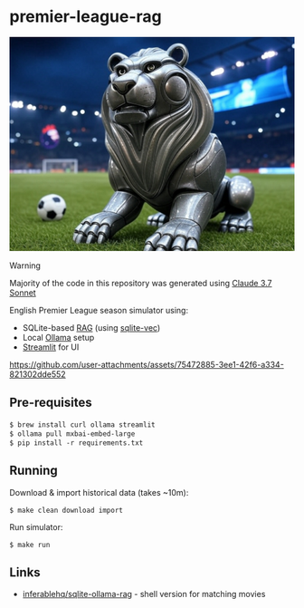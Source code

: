 # premier-league-rag

![Logo](assets/premier-league-rag.jpg)

> [!WARNING]
> Majority of the code in this repository was generated using [Claude 3.7 Sonnet](https://claude.ai)

English Premier League season simulator using:

- SQLite-based [RAG](https://en.wikipedia.org/wiki/Retrieval-augmented_generation) (using [sqlite-vec](https://alexgarcia.xyz/blog/2024/sqlite-vec-stable-release/index.html))
- Local [Ollama](https://ollama.com) setup
- [Streamlit](https://streamlit.io) for UI

https://github.com/user-attachments/assets/75472885-3ee1-42f6-a334-821302dde552

## Pre-requisites

```shell
$ brew install curl ollama streamlit
$ ollama pull mxbai-embed-large
$ pip install -r requirements.txt
```

## Running

Download & import historical data (takes ~10m):

```shell
$ make clean download import
```

Run simulator:

```shell
$ make run
```

## Links

- [inferablehq/sqlite-ollama-rag](https://github.com/inferablehq/sqlite-ollama-rag) - shell version for matching movies
